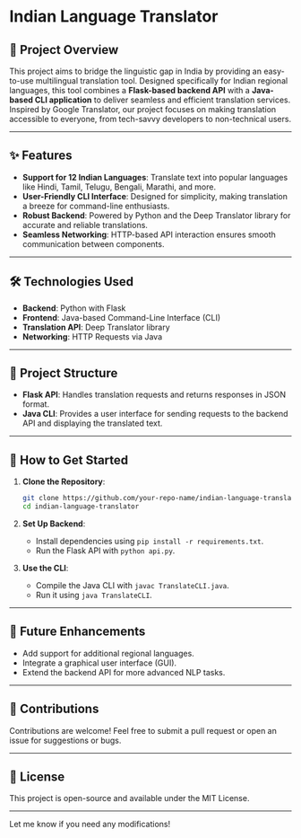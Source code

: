 # Indian Language Translator

## 🌟 Project Overview  
This project aims to bridge the linguistic gap in India by providing an easy-to-use multilingual translation tool. Designed specifically for Indian regional languages, this tool combines a **Flask-based backend API** with a **Java-based CLI application** to deliver seamless and efficient translation services. Inspired by Google Translator, our project focuses on making translation accessible to everyone, from tech-savvy developers to non-technical users.

---

## ✨ Features  
- **Support for 12 Indian Languages**: Translate text into popular languages like Hindi, Tamil, Telugu, Bengali, Marathi, and more.  
- **User-Friendly CLI Interface**: Designed for simplicity, making translation a breeze for command-line enthusiasts.  
- **Robust Backend**: Powered by Python and the Deep Translator library for accurate and reliable translations.  
- **Seamless Networking**: HTTP-based API interaction ensures smooth communication between components.  

---

## 🛠️ Technologies Used  
- **Backend**: Python with Flask  
- **Frontend**: Java-based Command-Line Interface (CLI)  
- **Translation API**: Deep Translator library  
- **Networking**: HTTP Requests via Java  

---

## 📂 Project Structure  
- **Flask API**: Handles translation requests and returns responses in JSON format.  
- **Java CLI**: Provides a user interface for sending requests to the backend API and displaying the translated text.  

---

## 🚀 How to Get Started  
1. **Clone the Repository**:  
   ```bash  
   git clone https://github.com/your-repo-name/indian-language-translator.git  
   cd indian-language-translator  
   ```  

2. **Set Up Backend**:  
   - Install dependencies using `pip install -r requirements.txt`.  
   - Run the Flask API with `python api.py`.  

3. **Use the CLI**:  
   - Compile the Java CLI with `javac TranslateCLI.java`.  
   - Run it using `java TranslateCLI`.  

---

## 🎯 Future Enhancements  
- Add support for additional regional languages.  
- Integrate a graphical user interface (GUI).  
- Extend the backend API for more advanced NLP tasks.  

---

## 🤝 Contributions  
Contributions are welcome! Feel free to submit a pull request or open an issue for suggestions or bugs.

---

## 📄 License  
This project is open-source and available under the MIT License.  

---

Let me know if you need any modifications!
